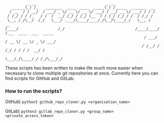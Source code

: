 ```
          _ __                                _ __
   ____ _(_) /_   ________  ____  ____  _____(_) /_____  _______  __
  / __ `/ / __/  / ___/ _ \/ __ \/ __ \/ ___/ / __/ __ \/ ___/ / / /
 / /_/ / / /_   / /  /  __/ /_/ / /_/ (__  ) / /_/ /_/ / /  / /_/ /
 \__, /_/\__/  /_/   \___/ .___/\____/____/_/\__/\____/_/   \__, /    __
/____/                  /_/                                /____/____/ /___  ____  ___  _____
                                                               / ___/ / __ \/ __ \/ _ \/ ___/
                                                              / /__/ / /_/ / / / /  __/ /
                                                              \___/_/\____/_/ /_/\___/_/

```
These scripts has been written to make life much more easier when necessary to clone multiple git repositories at once.
Currently here you can find scripts for GitHub and GitLab.

### How to run the scripts?
GitHub) `python3 github_repo_cloner.py <organisation_name>`

GitLab) `python3 gitlab_repo_cloner.py <group_name> <private_access_token>`